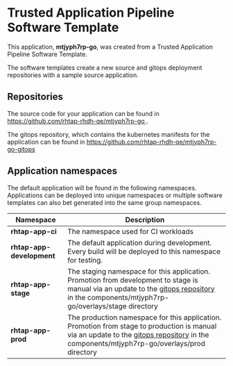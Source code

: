 # Trusted Application Pipeline Software Template

This application, **mtjyph7rp-go**, was created from a Trusted Application Pipeline Software Template.

The software templates create a new source and gitops deployment repositories with a sample source application. 

## Repositories

The source code for your application can be found in [https://github.com/rhtap-rhdh-qe/mtjyph7rp-go ](https://github.com/rhtap-rhdh-qe/mtjyph7rp-go ).
 
The gitops repository, which contains the kubernetes manifests for the application can be found in 
[https://github.com/rhtap-rhdh-qe/mtjyph7rp-go-gitops ](https://github.com/rhtap-rhdh-qe/mtjyph7rp-go-gitops ) 

## Application namespaces 

The default application will be found in the following namespaces. Applications can be deployed into unique namespaces or multiple software templates can also bet generated into the same group namespaces.  

|  Namespace   |  Description   |  
| -------- | -------- |
| **rhtap-app-ci** | The namespace used for CI workloads |
| **rhtap-app-development** | The default application during development. Every build will be deployed to this namespace for testing. |
| **rhtap-app-stage** | The staging namespace for this application. Promotion from development to stage is manual via an update to the [gitops repository](https://github.com/rhtap-rhdh-qe/mtjyph7rp-go-gitops ) in the components/mtjyph7rp-go/overlays/stage directory |
| **rhtap-app-prod** | The production namespace for this application. Promotion from stage to production is manual via an update to the [gitops repository](https://github.com/rhtap-rhdh-qe/mtjyph7rp-go-gitops ) in the components/mtjyph7rp-go/overlays/prod directory |